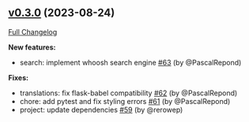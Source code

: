 ## [v0.3.0](https://github.com/rero/flask-wiki/tree/v0.3.0) (2023-08-24)

[Full Changelog](https://github.com/rero/flask-wiki/compare/v0.2.4...v0.3.0)

**New features:**
* search: implement whoosh search engine [\#63](https://github.com/rero/flask-wiki/pull/63) (by @PascalRepond)

**Fixes:**
* translations: fix flask-babel compatibility [\#62](https://github.com/rero/flask-wiki/pull/62) (by @PascalRepond)
* chore: add pytest and fix styling errors [\#61](https://github.com/rero/flask-wiki/pull/61) (by @PascalRepond)
* project: update dependencies [\#59](https://github.com/rero/flask-wiki/pull/59) (by @rerowep)
